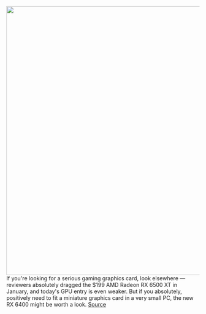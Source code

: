 <img src='https://cdn.vox-cdn.com/thumbor/1aoWCyOCWd7_Ln2lMLQrk_RLESo=/0x0:1280x960/1200x800/filters:focal(538x378:742x582)/cdn.vox-cdn.com/uploads/chorus_image/image/70772679/sapphire_pulse_6400_rx.0.jpg' width='700px' /><br/>
If you're looking for a serious gaming graphics card, look elsewhere — reviewers absolutely dragged the $199 AMD Radeon RX 6500 XT in January, and today's GPU entry is even weaker. But if you absolutely, positively need to fit a miniature graphics card in a very small PC, the new RX 6400 might be worth a look.
<a href='https://www.theverge.com/2022/4/20/23034016/amd-rx-6400-desktop-gpu-price-release-date-low-profile'> Source <a/>